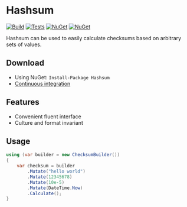 # Hashsum

[![Build](https://img.shields.io/appveyor/ci/Tyrrrz/Hashsum/master.svg)](https://ci.appveyor.com/project/Tyrrrz/Hashsum)
[![Tests](https://img.shields.io/appveyor/tests/Tyrrrz/Hashsum/master.svg)](https://ci.appveyor.com/project/Tyrrrz/Hashsum)
[![NuGet](https://img.shields.io/nuget/v/Hashsum.svg)](https://nuget.org/packages/Hashsum)
[![NuGet](https://img.shields.io/nuget/dt/Hashsum.svg)](https://nuget.org/packages/Hashsum)

Hashsum can be used to easily calculate checksums based on arbitrary sets of values.

## Download

- Using NuGet: `Install-Package Hashsum`
- [Continuous integration](https://ci.appveyor.com/project/Tyrrrz/Hashsum)

## Features

- Convenient fluent interface
- Culture and format invariant

## Usage

```c#
using (var builder = new ChecksumBuilder())
{
    var checksum = builder
        .Mutate("hello world")
        .Mutate(12345678)
        .Mutate(10e-5)
        .Mutate(DateTime.Now)
        .Calculate();
}
```
